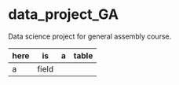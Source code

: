 # data_project_GA
Data science project for general assembly course.

|here | is | a | table |
| - | - | - | - |
| a | field | | |
